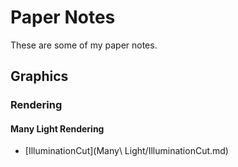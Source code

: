 # Paper Notes

These are some of my paper notes.


## Graphics

### Rendering

#### Many Light Rendering


- [IlluminationCut](Many\ Light/IlluminationCut.md)